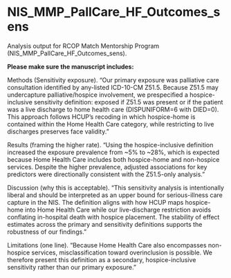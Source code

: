 # NIS_MMP_PallCare_HF_Outcomes_sens
Analysis output for RCOP Match Mentorship Program (NIS_MMP_PallCare_HF_Outcomes_sens).

**Please make sure the manuscript includes:**

Methods (Sensitivity exposure).
“Our primary exposure was palliative care consultation identified by any-listed ICD-10-CM Z51.5. Because Z51.5 may undercapture palliative/hospice involvement, we prespecified a hospice-inclusive sensitivity definition: exposed if Z51.5 was present or if the patient was a live discharge to home health care (DISPUNIFORM=6 with DIED=0). This approach follows HCUP’s recoding in which hospice-home is contained within the Home Health Care category, while restricting to live discharges preserves face validity.”

Results (framing the higher rate).
“Using the hospice-inclusive definition increased the exposure prevalence from ~5% to ~28%, which is expected because Home Health Care includes both hospice-home and non-hospice services. Despite the higher prevalence, adjusted associations for key predictors were directionally consistent with the Z51.5-only analysis.”

Discussion (why this is acceptable).
“This sensitivity analysis is intentionally liberal and should be interpreted as an upper bound for serious-illness care capture in the NIS. The definition aligns with how HCUP maps hospice-home into Home Health Care while our live-discharge restriction avoids conflating in-hospital death with hospice placement. The stability of effect estimates across the primary and sensitivity definitions supports the robustness of our findings.”

Limitations (one line).
“Because Home Health Care also encompasses non-hospice services, misclassification toward overinclusion is possible. We therefore present this definition as a secondary, hospice-inclusive sensitivity rather than our primary exposure.”